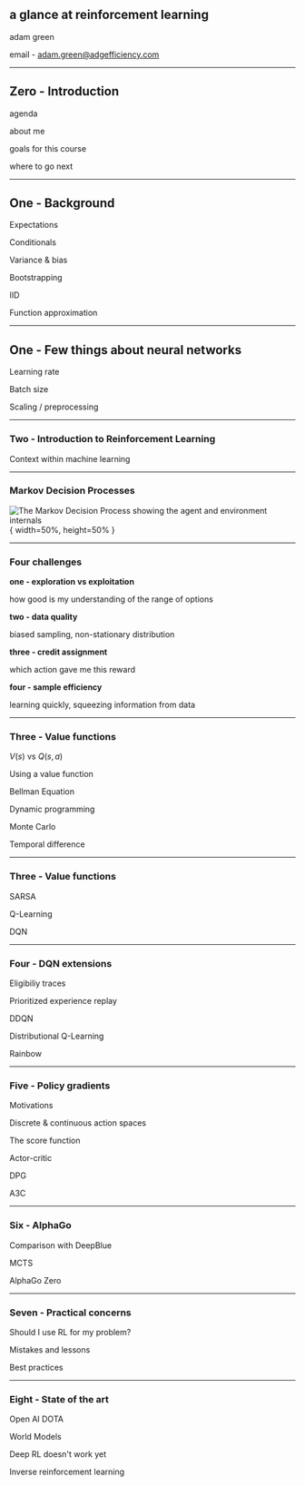 ## a glance at reinforcement learning

adam green 

email - [adam.green@adgefficiency.com](adam.green@adgefficiency.com)

---

## Zero - Introduction

agenda

about me

goals for this course

where to go next

---

## One - Background

Expectations

Conditionals

Variance & bias

Bootstrapping

IID

Function approximation

---

## One - Few things about neural networks

Learning rate

Batch size

Scaling / preprocessing

---

### Two - Introduction to Reinforcement Learning

Context within machine learning

---

### Markov Decision Processes

![The Markov Decision Process showing the agent and environment internals](../../assets/images/section_2/mdp_schema_complex.png){ width=50%, height=50% }

---

### Four challenges

**one - exploration vs exploitation**

how good is my understanding of the range of options

**two - data quality**

biased sampling, non-stationary distribution

**three - credit assignment**

which action gave me this reward

**four - sample efficiency**

learning quickly, squeezing information from data

---

### Three - Value functions

$V(s)$ vs $Q(s,a)$

Using a value function

Bellman Equation

Dynamic programming

Monte Carlo

Temporal difference

---

### Three - Value functions

SARSA

Q-Learning

DQN

---

### Four - DQN extensions

Eligibiliy traces

Prioritized experience replay

DDQN

Distributional Q-Learning

Rainbow

---

### Five - Policy gradients

Motivations

Discrete & continuous action spaces

The score function

Actor-critic

DPG

A3C

---

### Six - AlphaGo

Comparison with DeepBlue

MCTS

AlphaGo Zero

---

### Seven - Practical concerns

Should I use RL for my problem?

Mistakes and lessons

Best practices

---

### Eight - State of the art

Open AI DOTA

World Models

Deep RL doesn't work yet

Inverse reinforcement learning
